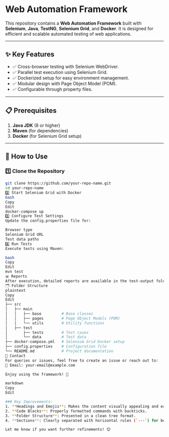 # Web Automation Framework

This repository contains a **Web Automation Framework** built with **Selenium**, **Java**, **TestNG**, **Selenium Grid**, and **Docker**. It is designed for efficient and scalable automated testing of web applications.

---

## ✨ Key Features

- ✅ Cross-browser testing with Selenium WebDriver.
- ✅ Parallel test execution using Selenium Grid.
- ✅ Dockerized setup for easy environment management.
- ✅ Modular design with Page Object Model (POM).
- ✅ Configurable through property files.

---

## 📋 Prerequisites

1. **Java JDK** (8 or higher)  
2. **Maven** (for dependencies)  
3. **Docker** (for Selenium Grid setup)

---

## 🚀 How to Use

### 1️⃣ Clone the Repository
```bash
git clone https://github.com/your-repo-name.git
cd your-repo-name
2️⃣ Start Selenium Grid with Docker
bash
Copy
Edit
docker-compose up
3️⃣ Configure Test Settings
Update the config.properties file for:

Browser type
Selenium Grid URL
Test data paths
4️⃣ Run Tests
Execute tests using Maven:

bash
Copy
Edit
mvn test
📊 Reports
After execution, detailed reports are available in the test-output folder.
🗂️ Folder Structure
plaintext
Copy
Edit
├── src
│   ├── main
│   │   ├── base         # Base classes
│   │   ├── pages        # Page Object Models (POM)
│   │   └── utils        # Utility functions
│   ├── test
│       ├── tests        # Test cases
│       └── data         # Test data
├── docker-compose.yml   # Selenium Grid Docker setup
├── config.properties    # Configuration file
└── README.md            # Project documentation
💬 Contact
For queries or issues, feel free to create an issue or reach out to:
📧 Email: your-email@example.com

Enjoy using the framework! 🚀

markdown
Copy
Edit

### Key Improvements:
1. **Headings and Emojis**: Makes the content visually appealing and easier to scan.
2. **Code Blocks**: Properly formatted commands with backticks.
3. **Folder Structure**: Presented in a clean tree format.
4. **Sections**: Clearly separated with horizontal rules (`---`) for better navigation.

Let me know if you want further refinements! 😊
